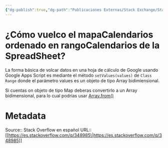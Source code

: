 ```yaml
---
{"dg-publish":true,"dg-path":"Publicaciones Externas/Stack Exchange/Stack Overflow en español/es.stackoverflow.com-348985.md","permalink":"/publicaciones-externas/stack-exchange/stack-overflow-en-espanol/es-stackoverflow-com-348985/","title":"¿Cómo vuelco el mapaCalendarios ordenado en rangoCalendarios de la SpreadSheet?","hide":true,"noteIcon":"default","created":"2024-04-03T12:49:10.627-06:00","updated":"2024-04-05T16:43:56.564-06:00"}
---
```


# ¿Cómo vuelco el mapaCalendarios ordenado en rangoCalendarios de la SpreadSheet?

La forma básica de volcar datos en una hoja de cálculo de Google usando Google Apps Script es mediante el método `setValues(values)` de `Class Range` donde el parámetro values es un objeto de tipo Array bidimiensional.

Si cuentas on objeto de tipo Map deberas convertirlo a un Array bidimensional, para lo cual podrías usar [Array.from()][1]


  [1]: https://developer.mozilla.org/es/docs/Web/JavaScript/Referencia/Objetos_globales/Array/from

# Metadata
Source:: Stack Overflow en español
URL:: [[https://es.stackoverflow.com/q/348985\|https://es.stackoverflow.com/q/348985]]

